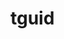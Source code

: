 <!DOCTYPE html>
<head>
  <title>My website</title>
</head>
<body>
  <h1>tguid </h1>
  </body>
  <html>
